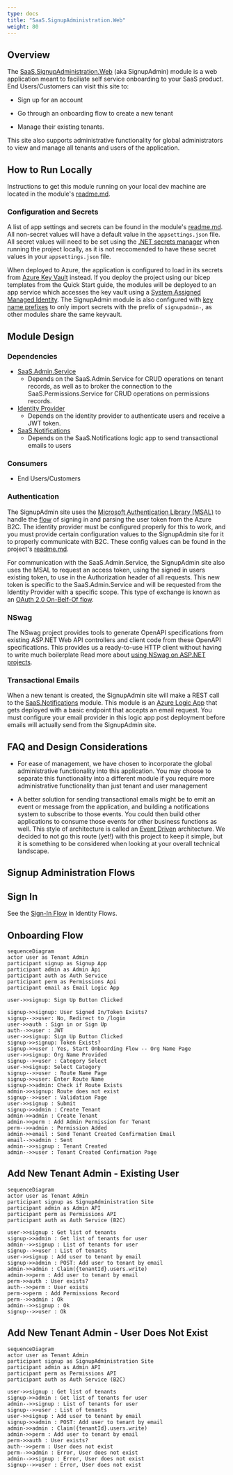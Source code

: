 ```yaml
---
type: docs
title: "SaaS.SignupAdministration.Web"
weight: 80
---
```


## Overview

The [SaaS.SignupAdministration.Web](https://github.com/Azure/azure-saas/tree/main/src/Saas.SignupAdministration) (aka SignupAdmin) module is a web application meant to faciliate self service onboarding to your SaaS product. End Users/Customers can visit this site to:

- Sign up for an account

- Go through an onboarding flow to create a new tenant

- Manage their existing tenants.

This site also supports administrative functionality for global administrators to view and manage all tenants and users of the application.

## How to Run Locally

Instructions to get this module running on your local dev machine are located in the module's [readme.md](https://github.com/Azure/azure-saas/tree/main/src/Saas.SignupAdministration).

### Configuration and Secrets

A list of app settings and secrets can be found in the module's [readme.md](https://github.com/Azure/azure-saas/tree/main/src/Saas.Identity/Saas.Permissions). All non-secret values will have a default value in the `appsettings.json` file. All secret values will need to be set using the [.NET secrets manager](https://docs.microsoft.com/en-us/aspnet/core/security/app-secrets?view=aspnetcore-6.0&tabs=windows) when running the project locally, as it is not reccomended to have these secret values in your `appsettings.json` file.

When deployed to Azure, the application is configured to load in its secrets from [Azure Key Vault](https://docs.microsoft.com/en-us/azure/key-vault/general/overview) instead. If you deploy the project using our bicep templates from the Quick Start guide, the modules will be deployed to an app service which accesses the key vault using a [System Assigned Managed Identity](https://docs.microsoft.com/en-us/azure/active-directory/managed-identities-azure-resources/overview). The SignupAdmin module is also configured with [key name prefixes](https://docs.microsoft.com/en-us/aspnet/core/security/key-vault-configuration?view=aspnetcore-6.0#use-a-key-name-prefix) to only import secrets with the prefix of `signupadmin-`, as other modules share the same keyvault.

## Module Design

### Dependencies

- [SaaS.Admin.Service](../admin-service)
  - Depends on the SaaS.Admin.Service for CRUD operations on tenant records, as well as to broker the connection to the SaaS.Permissions.Service for CRUD operations on permissions records.
- [Identity Provider](../identity/identity-provider)
  - Depends on the identity provider to authenticate users and receive a JWT token.
- [SaaS.Notifications](../saas-notifications)
  - Depends on the SaaS.Notifications logic app to send transactional emails to users

### Consumers

- End Users/Customers

### Authentication

The SignupAdmin site uses the [Microsoft Authentication Library (MSAL)](https://docs.microsoft.com/en-us/azure/active-directory/develop/msal-overview) to handle the [flow](../identity/identity-flows#sign-in) of signing in and parsing the user token from the Azure B2C. The identity provider must be configured properly for this to work, and you must provide certain configuration values to the SignupAdmin site for it to properly communicate with B2C. These config values can be found in the project's [readme.md](https://github.com/Azure/azure-saas/tree/main/src/Saas.SignupAdministration).

For communication with the SaaS.Admin.Service, the SignupAdmin site also uses the MSAL to request an access token, using the signed in users existing token, to use in the Authorization header of all requests. This new token is specific to the SaaS.Admin.Service and will be requested from the Identity Provider with a specific scope. This type of exchange is known as an [OAuth 2.0 On-Belf-Of flow](https://docs.microsoft.com/en-us/azure/active-directory/develop/v2-oauth2-on-behalf-of-flow).

### NSwag

The NSwag project provides tools to generate OpenAPI specifications from existing ASP.NET Web API controllers and client code from these OpenAPI specifications. This provides us a ready-to-use HTTP client without having to write much boilerplate Read more about [using NSwag on ASP.NET projects](https://docs.microsoft.com/en-us/aspnet/core/tutorials/getting-started-with-nswag?view=aspnetcore-6.0&tabs=visual-studio).

<!-- TODO: Add nswag config to project. -->
<!-- You can also find the nswag configuration file we used to generate the client in this folder. -->

### Transactional Emails

When a new tenant is created, the SignupAdmin site will make a REST call to the [SaaS.Notifications](../saas-notifications) module. This module is an [Azure Logic App](https://docs.microsoft.com/en-us/azure/logic-apps/logic-apps-overview) that gets deployed with a basic endpoint that accepts an email request. You must configure your email provider in this logic app post deployment before emails will actually send from the SignupAdmin site.

## FAQ and Design Considerations

- For ease of management, we have chosen to incorporate the global administrative functionality into this application. You may choose to separate this functionality into a different module if you require more administrative functionality than just tenant and user management

- A better solution for sending transactional emails might be to emit an event or message from the application, and building a notifications system to subscribe to those events. You could then build other applications to consume those events for other business functions as well. This style of architecture is called an [Event Driven](https://docs.microsoft.com/en-us/azure/architecture/guide/architecture-styles/event-driven) architecture. We decided to not go this route (yet!) with this project to keep it simple, but it is something to be considered when looking at your overall technical landscape.


## Signup Administration Flows


## Sign In

See the [Sign-In Flow](./Identity/identity-flows.md##Sign-In) in Identity Flows.

## Onboarding Flow

```mermaid
sequenceDiagram  
actor user as Tenant Admin
participant signup as Signup App
participant admin as Admin Api
participant auth as Auth Service
participant perm as Permissions Api
participant email as Email Logic App

user->>signup: Sign Up Button Clicked

signup->>signup: User Signed In/Token Exists?
signup-->>user: No, Redirect to /login
user->>auth : Sign in or Sign Up
auth-->>user : JWT
user->>signup: Sign Up Button Clicked
signup->>signup: Token Exists?
signup->>user : Yes, Start Onboarding Flow -- Org Name Page
user->>signup: Org Name Provided
signup-->>user : Category Select
user->>signup: Select Category
signup-->>user : Route Name Page
signup->>user: Enter Route Name
signup->>admin: Check if Route Exists
admin->>signup: Route does not exist
signup-->>user : Validation Page
user->>signup : Submit
signup->>admin : Create Tenant
admin->>admin : Create Tenant
admin->>perm : Add Admin Permission for Tenant
perm-->>admin : Permission Added
admin->>email : Send Tenant Created Confirmation Email
email-->>admin : Sent
admin-->>signup : Tenant Created
admin-->>user : Tenant Created Confirmation Page
```

## Add New Tenant Admin - Existing User

```mermaid
sequenceDiagram
actor user as Tenant Admin
participant signup as SignupAdministration Site
participant admin as Admin API
participant perm as Permissions API
participant auth as Auth Service (B2C)

user->>signup : Get list of tenants
signup->>admin : Get list of tenants for user
admin-->>signup : List of tenants for user
signup-->>user : List of tenants
user->>signup : Add user to tenant by email
signup->>admin : POST: Add user to tenant by email
admin->>admin : Claim({tenantId}.users.write)
admin->>perm : Add user to tenant by email
perm->>auth : User exists?
auth-->>perm : User exists
perm->>perm : Add Permissions Record
perm-->>admin : Ok
admin-->>signup : Ok
signup-->>user : Ok
```

## Add New Tenant Admin - User Does Not Exist

```mermaid
sequenceDiagram
actor user as Tenant Admin
participant signup as SignupAdministration Site
participant admin as Admin API
participant perm as Permissions API
participant auth as Auth Service (B2C)

user->>signup : Get list of tenants
signup->>admin : Get list of tenants for user
admin-->>signup : List of tenants for user
signup-->>user : List of tenants
user->>signup : Add user to tenant by email
signup->>admin : POST: Add user to tenant by email
admin->>admin : Claim({tenantId}.users.write)
admin->>perm : Add user to tenant by email
perm->>auth : User exists?
auth-->>perm : User does not exist
perm-->>admin : Error, User does not exist
admin-->>signup : Error, User does not exist
signup-->>user : Error, User does not exist    
```